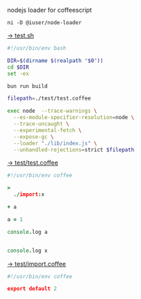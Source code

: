 <!-- EDIT /Users/z/user/nodejs-loader/readme.md -->

nodejs loader for coffeescript

```
ni -D @iuser/node-loader
```

[→ test.sh](test.sh)

```sh
#!/usr/bin/env bash

DIR=$(dirname $(realpath "$0"))
cd $DIR
set -ex

bun run build

filepath=./test/test.coffee

exec node  --trace-warnings \
  --es-module-specifier-resolution=node \
  --trace-uncaught \
  --experimental-fetch \
  --expose-gc \
  --loader "./lib/index.js" \
  --unhandled-rejections=strict $filepath
```


[→ test/test.coffee](test/test.coffee)

```coffee
#!/usr/bin/env coffee

>
  ./import:x

+ a

a = 1

console.log a


console.log x
```


[→ test/import.coffee](test/import.coffee)

```coffee
#!/usr/bin/env coffee

export default 2
```

